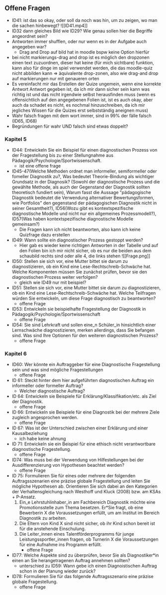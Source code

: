 ## Offene Fragen

- ID41: ist das so okay, oder soll da noch was hin, um zu zeigen, wo man die sachen hinbewegt?
    ![[ID41.mp4]]
- ID32 dann gleiches Bild wie ID29? Wie genau sollen hier die Begriffe angeordnet sein?
- Antworten immer shufflen, oder nur wenn es in der Aufgabe auch angegeben war?
	- Drag and Drop auf bild hat in moodle bspw keine Option hierfür
- bei nicht markierungs-drag and drop ist es möglich den dropzonen einen text zuzuordnen, dieser hat keine (für mich sichtbare) funktion, kann also für dinge im spiel verwendet werden, die das moodle-quiz nicht abbilden kann ⇒ äquivalente drop-zonen, also wie drag-and drop auf markierungen nur mit genaueren orten
- Es vereinfacht mir das Erstellen der Quize ungemein, wenn eine korrekte Antwort Antwort gegeben ist, da ich mir dann sicher sein kann was richtig ist und das nicht irgendwie selbst herausfinden muss (wenn es offensichtlich auf den angegebenen Folien ist, ist es auch okay, aber auch da schadet es nicht, es nochmal hinzuschreiben, da ich mir jegliches Wissen für die Quizes erst selbstständig aneignen muss)
- Wahr falsch fragen mit dem wort immer, sind in 99% der fälle falsch (ID65, ID68)
- Begründungen für wahr UND falsch sind etwas doppelt?

### Kapitel 5

- ID44: Entwickeln Sie ein Beispiel für einen diagnostischen Prozess von der Fragestellung bis zu einer Stellungnahme aus Pädagogik/Psychologie/Sportwissenschaft.
    - ist eine offene frage
- ID45-47(Welche Methoden ordnet man informeller, semiformeller oder fomeller Diagnostik zu?, Was bedeutet Theorie-Bindung als wichtiger Grundsatz in der Diagnosik? (Sowohl der diagnostische Prozess und die gewählte Methode, als auch der Gegenstand der Diagnostik sollten theoretisch fundiert sein), Warum fasst die Aussage "pädagogische Diagnostik bedeutet die Verwendung alternativer Bewertungsformen, wie Portfolios" den gegenstand der pädagogischen Diagnostik nicht in seiner Gesamtheit?), ID56(Wozu gibt es kontextspezifische diagnostische Modelle und nicht nur ein allgemeines Prozessmodell?), ID57(Was haben kontextspezifische diagnostische Modelle gemeinsam?)
    - Die Fragen kann ich nicht beantworten, also kann ich keine Quizfrage dazu erstellen
- ID49: Wann sollte ein diagnostischer Prozess gestoppt werden?
    - Hier gab es wieder keine richtigen Antworten in der Tabelle und auf den Folien bin ich mir nicht sicher, ob es nur die beiden aus dem schaubild rechts sind oder alle 4, die links stehen
![[Frage.png]]
- ID50: Stellen sie sich vor, eine Mutter bittet sie darum zu diagnostizieren, ob ein Kind eine Lese-Rechtschreib-Schwäche hat. Welche Komponenten müssen Sie zunächst prüfen, bevor sie den diagnostischen Prozess weiter verfolgen?
    - gleich wie ID49 nur mit beispiel?
- ID51: Stellen sie sich vor, eine Mutter bittet sie darum zu diagnostizieren, ob ein Kind eine Lese-Rechtschreib-Schwäche hat. Welche Teilfragen würden Sie entwickeln, um diese Frage diagnostisch zu beantworten?
    - offene Frage
- ID53: Entwickeln sie beispielhafte Fragestellung der Diagnostik in Pädagogik/Psychologie/Sportwissenschaft
    - offene Frage
- ID54: Sie sind Lehrkraft und sollen eine_n Schüler_in hinsichtlich einer Lernschwäche diagnostizieren, merken allerdings, dass Sie befangen sind. Was sind Ihre Optionen für den weiteren diagnostischen Prozess?
    - offene Frage

### Kapitel 6

- ID60: Wer könnte ein Auftraggeber für eine Diagnostische Fragestellung sein und was sind mögliche Fragestellungen
    - offene Frage
- ID 61: Steckt hinter dem hier aufgeführten diagnostischen Auftrag ein informeller oder formeller Auftrag?
    - Welcher diagnostische Auftrag?
- ID 64: Entwickeln sie Beispiele für Erklärung/Klassifikation/etc. als Ziel der Diagnostik.
    - offene Frage
- ID 66: Entwickeln sie Beispiele für eine Diagnostik bei der mehrere Ziele zugleich angesprochen werden.
    - offene Frage
- ID 67: Was ist der Unterschied zwischen einer Erklärung und einer Kausalbeziehung
    - ich habe keine ahnung
- ID 71: Entwickeln sie ein Beispiel für eine ethisch nicht verantwortbare diagnostische Fragestellung.
    - offene Frage
- ID74: Was muss bei der Verwendung von Hilfestellungen bei der Ausdifferenzierung von Hypothesen beachtet werden?
    - offene Frage
- ID 75: Formulieren Sie für eines oder mehrere der folgenden Auftragsszenarien eine präzise globale Fragestellung und leiten Sie mögliche Hypothesen ab. Orientieren Sie sich dabei an den Kategorien der Verhaltensgleichung nach Westhoff und Kluck (2008) bzw. am KSAs + P-Ansatz.
    1. Ein_e Lehrstuhlinhaber_in am Fachbereich Diagnostik möchte eine Promotionsstelle zum Thema besetzen. Er\*Sie fragt, ob eine Bewerberin X die Voraussetzungen erfüllt, um am Institut im Bereich Diagnostik zu arbeiten.
    2. Die Eltern von Kind X sind nicht sicher, ob ihr Kind schon bereit ist für die anstehende Einschulung.
    3. Die Leiter_innen eines Talentförderprogramms für junge Leistungssportler_innen fragen, ob Turnerin X die Voraussetzungen für eine Aufnahme ins Programm erfüllt.
        - offene Frage
- ID77: Welche Aspekte sind zu überprüfen, bevor Sie als Diagnostiker\*in einen an Sie herangetragenen Auftrag annehmen sollten?
    - unterschied zu ID59: Wann gebe ich einen Diagnoistischen Auftrag schon in der Planung wieder zurück?
- ID78: Formulieren Sie für das folgende Auftragsszenario eine präzise globale Fragestellung.
    - offene Frage